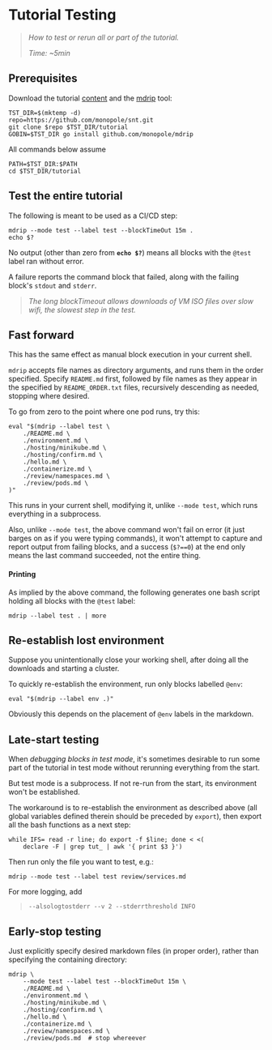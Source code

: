 # Tutorial Testing

> _How to test or rerun all or part of the tutorial._
>
> _Time: ~5min_

## Prerequisites

[mdrip]: https://github.com/monopole/mdrip
[content]: https://github.com/monopole/snt

Download the tutorial [content] and the [mdrip] tool:

<!-- @download -->
```
TST_DIR=$(mktemp -d)
repo=https://github.com/monopole/snt.git
git clone $repo $TST_DIR/tutorial
GOBIN=$TST_DIR go install github.com/monopole/mdrip
```

All commands below assume

```
PATH=$TST_DIR:$PATH
cd $TST_DIR/tutorial
```

## Test the entire tutorial

The following is meant to be used as a CI/CD step:

<!-- @testAllContent -->
```
mdrip --mode test --label test --blockTimeOut 15m .
echo $?
```
No output (other than zero from __`echo $?`__)
means all blocks with the `@test` label ran
without error.

A failure reports the command block that failed,
along with the failing block's `stdout` and `stderr`.

> _The long blockTimeout allows downloads
> of VM ISO files over slow wifi,
> the slowest step in the test._

## Fast forward

This has the same effect as manual block
execution in your current
shell.

`mdrip` accepts file names as directory arguments, and
runs them in the order specified.  Specify `README.md`
first, followed by file names as they appear in the
specified by `README_ORDER.txt` files, recursively
descending as needed, stopping where desired.

To go from zero to the point where one pod runs, try this:

```
eval "$(mdrip --label test \
    ./README.md \
    ./environment.md \
    ./hosting/minikube.md \
    ./hosting/confirm.md \
    ./hello.md \
    ./containerize.md \
    ./review/namespaces.md \
    ./review/pods.md \
)"
```

This runs in your current shell, modifying it, unlike
`--mode test`, which runs everything in a subprocess.

Also, unlike `--mode test`, the above command won't
fail on error (it just barges on as if you were typing
commands), it won't attempt to capture and report
output from failing blocks, and a success (`$?==0`) at
the end only means the last command succeeded, not the
entire thing.

#### Printing

As implied by the above command, the
following generates one bash script holding
all blocks with the `@test` label:

<!-- @printScript -->
```
mdrip --label test . | more
```


## Re-establish lost environment

Suppose you unintentionally close your working shell,
after doing all the downloads and starting a cluster.

To quickly re-establish the environment, run only blocks
labelled `@env`:

```
eval "$(mdrip --label env .)"
```

Obviously this depends on the placement of `@env` labels
in the markdown.

## Late-start testing

When _debugging blocks in test mode_, it's sometimes
desirable to run some part of the tutorial in test
mode without rerunning everything from the start.

But test mode is a subprocess. If not re-run from the
start, its environment won't be established.

The workaround is to re-establish the environment as
described above (all global variables defined therein
should be preceded by `export`), then export all the
bash functions as a next step:

```
while IFS= read -r line; do export -f $line; done < <(
    declare -F | grep tut_ | awk '{ print $3 }')
```

Then run only the file you want to test, e.g.:

```
mdrip --mode test --label test review/services.md
```

For more logging, add

> ```
> --alsologtostderr --v 2 --stderrthreshold INFO
> ```


## Early-stop testing

Just explicitly specify desired markdown files (in
proper order), rather than specifying the containing
directory:

```
mdrip \
    --mode test --label test --blockTimeOut 15m \
    ./README.md \
    ./environment.md \
    ./hosting/minikube.md \
    ./hosting/confirm.md \
    ./hello.md \
    ./containerize.md \
    ./review/namespaces.md \
    ./review/pods.md  # stop whereever
```
